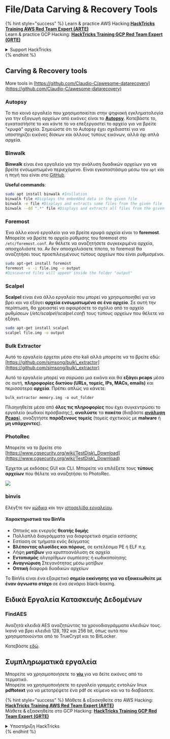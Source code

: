 # File/Data Carving & Recovery Tools

{% hint style="success" %}
Learn & practice AWS Hacking:<img src="/.gitbook/assets/arte.png" alt="" data-size="line">[**HackTricks Training AWS Red Team Expert (ARTE)**](https://training.hacktricks.xyz/courses/arte)<img src="/.gitbook/assets/arte.png" alt="" data-size="line">\
Learn & practice GCP Hacking: <img src="/.gitbook/assets/grte.png" alt="" data-size="line">[**HackTricks Training GCP Red Team Expert (GRTE)**<img src="/.gitbook/assets/grte.png" alt="" data-size="line">](https://training.hacktricks.xyz/courses/grte)

<details>

<summary>Support HackTricks</summary>

* Check the [**subscription plans**](https://github.com/sponsors/carlospolop)!
* **Join the** 💬 [**Discord group**](https://discord.gg/hRep4RUj7f) or the [**telegram group**](https://t.me/peass) or **follow** us on **Twitter** 🐦 [**@hacktricks\_live**](https://twitter.com/hacktricks\_live)**.**
* **Share hacking tricks by submitting PRs to the** [**HackTricks**](https://github.com/carlospolop/hacktricks) and [**HackTricks Cloud**](https://github.com/carlospolop/hacktricks-cloud) github repos.

</details>
{% endhint %}

## Carving & Recovery tools

More tools in [https://github.com/Claudio-C/awesome-datarecovery](https://github.com/Claudio-C/awesome-datarecovery)

### Autopsy

Το πιο κοινό εργαλείο που χρησιμοποιείται στην ψηφιακή εγκληματολογία για την εξαγωγή αρχείων από εικόνες είναι το [**Autopsy**](https://www.autopsy.com/download/). Κατεβάστε το, εγκαταστήστε το και κάντε το να επεξεργαστεί το αρχείο για να βρείτε "κρυφά" αρχεία. Σημειώστε ότι το Autopsy έχει σχεδιαστεί για να υποστηρίζει εικόνες δίσκων και άλλους τύπους εικόνων, αλλά όχι απλά αρχεία.

### Binwalk <a href="#binwalk" id="binwalk"></a>

**Binwalk** είναι ένα εργαλείο για την ανάλυση δυαδικών αρχείων για να βρείτε ενσωματωμένο περιεχόμενο. Είναι εγκαταστάσιμο μέσω του `apt` και η πηγή του είναι στο [GitHub](https://github.com/ReFirmLabs/binwalk).

**Useful commands**:
```bash
sudo apt install binwalk #Insllation
binwalk file #Displays the embedded data in the given file
binwalk -e file #Displays and extracts some files from the given file
binwalk --dd ".*" file #Displays and extracts all files from the given file
```
### Foremost

Ένα άλλο κοινό εργαλείο για να βρείτε κρυφά αρχεία είναι το **foremost**. Μπορείτε να βρείτε το αρχείο ρύθμισης του foremost στο `/etc/foremost.conf`. Αν θέλετε να αναζητήσετε συγκεκριμένα αρχεία, αποσχολιάστε τα. Αν δεν αποσχολιάσετε τίποτα, το foremost θα αναζητήσει τους προεπιλεγμένους τύπους αρχείων που είναι ρυθμισμένοι.
```bash
sudo apt-get install foremost
foremost -v -i file.img -o output
#Discovered files will appear inside the folder "output"
```
### **Scalpel**

**Scalpel** είναι ένα άλλο εργαλείο που μπορεί να χρησιμοποιηθεί για να βρει και να εξάγει **αρχεία ενσωματωμένα σε ένα αρχείο**. Σε αυτή την περίπτωση, θα χρειαστεί να αφαιρέσετε το σχόλιο από το αρχείο ρυθμίσεων (_/etc/scalpel/scalpel.conf_) τους τύπους αρχείων που θέλετε να εξάγει.
```bash
sudo apt-get install scalpel
scalpel file.img -o output
```
### Bulk Extractor

Αυτό το εργαλείο έρχεται μέσα στο kali αλλά μπορείτε να το βρείτε εδώ: [https://github.com/simsong/bulk\_extractor](https://github.com/simsong/bulk\_extractor)

Αυτό το εργαλείο μπορεί να σαρώσει μια εικόνα και θα **εξάγει pcaps** μέσα σε αυτή, **πληροφορίες δικτύου (URLs, τομείς, IPs, MACs, emails)** και περισσότερα **αρχεία**. Πρέπει απλώς να κάνετε:
```
bulk_extractor memory.img -o out_folder
```
Πλοηγηθείτε μέσα από **όλες τις πληροφορίες** που έχει συγκεντρώσει το εργαλείο (κωδικοί πρόσβασης;), **αναλύστε** τα **πακέτα** (διαβάστε [**ανάλυση Pcaps**](../pcap-inspection/)), αναζητήστε **παράξενους τομείς** (τομείς σχετικούς με **malware** ή **μη υπάρχοντες**).

### PhotoRec

Μπορείτε να το βρείτε στο [https://www.cgsecurity.org/wiki/TestDisk\_Download](https://www.cgsecurity.org/wiki/TestDisk\_Download)

Έρχεται με εκδόσεις GUI και CLI. Μπορείτε να επιλέξετε τους **τύπους αρχείων** που θέλετε να αναζητήσει το PhotoRec.

![](<../../../.gitbook/assets/image (242).png>)

### binvis

Ελέγξτε τον [κώδικα](https://code.google.com/archive/p/binvis/) και την [ιστοσελίδα εργαλείου](https://binvis.io/#/).

#### Χαρακτηριστικά του BinVis

* Οπτικός και ενεργός **θεατής δομής**
* Πολλαπλά διαγράμματα για διαφορετικά σημεία εστίασης
* Εστίαση σε τμήματα ενός δείγματος
* **Βλέποντας αλυσίδες και πόρους**, σε εκτελέσιμα PE ή ELF π.χ.
* Λήψη **μοτίβων** για κρυπτοανάλυση σε αρχεία
* **Εντοπισμός** αλγορίθμων συμπίεσης ή κωδικοποίησης
* **Αναγνώριση** Στεγανότητας μέσω μοτίβων
* **Οπτική** διαφορά δυαδικών αρχείων

Το BinVis είναι ένα εξαιρετικό **σημείο εκκίνησης για να εξοικειωθείτε με έναν άγνωστο στόχο** σε ένα σενάριο black-boxing.

## Ειδικά Εργαλεία Κατασκευής Δεδομένων

### FindAES

Αναζητά κλειδιά AES αναζητώντας τα χρονοδιαγράμματα κλειδιών τους. Ικανό να βρει κλειδιά 128, 192 και 256 bit, όπως αυτά που χρησιμοποιούνται από το TrueCrypt και το BitLocker.

Κατεβάστε [εδώ](https://sourceforge.net/projects/findaes/).

## Συμπληρωματικά εργαλεία

Μπορείτε να χρησιμοποιήσετε το [**viu** ](https://github.com/atanunq/viu) για να δείτε εικόνες από το τερματικό.\
Μπορείτε να χρησιμοποιήσετε το εργαλείο γραμμής εντολών linux **pdftotext** για να μετατρέψετε ένα pdf σε κείμενο και να το διαβάσετε.

{% hint style="success" %}
Μάθετε & εξασκηθείτε στο AWS Hacking:<img src="/.gitbook/assets/arte.png" alt="" data-size="line">[**HackTricks Training AWS Red Team Expert (ARTE)**](https://training.hacktricks.xyz/courses/arte)<img src="/.gitbook/assets/arte.png" alt="" data-size="line">\
Μάθετε & εξασκηθείτε στο GCP Hacking: <img src="/.gitbook/assets/grte.png" alt="" data-size="line">[**HackTricks Training GCP Red Team Expert (GRTE)**<img src="/.gitbook/assets/grte.png" alt="" data-size="line">](https://training.hacktricks.xyz/courses/grte)

<details>

<summary>Υποστήριξη HackTricks</summary>

* Ελέγξτε τα [**σχέδια συνδρομής**](https://github.com/sponsors/carlospolop)!
* **Εγγραφείτε** 💬 [**στην ομάδα Discord**](https://discord.gg/hRep4RUj7f) ή στην [**ομάδα telegram**](https://t.me/peass) ή **ακολουθήστε** μας στο **Twitter** 🐦 [**@hacktricks\_live**](https://twitter.com/hacktricks\_live)**.**
* **Μοιραστείτε κόλπα hacking υποβάλλοντας PRs στα** [**HackTricks**](https://github.com/carlospolop/hacktricks) και [**HackTricks Cloud**](https://github.com/carlospolop/hacktricks-cloud) github repos.

</details>
{% endhint %}
